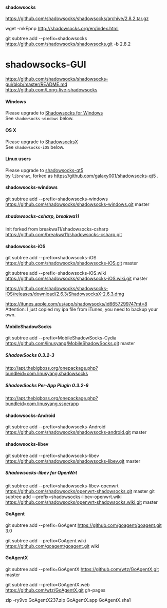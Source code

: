 #### shadowsocks

https://github.com/shadowsocks/shadowsocks/archive/2.8.2.tar.gz

wget -mkEpnp http://shadowsocks.org/en/index.html

git subtree add --prefix=shadowsocks https://github.com/shadowsocks/shadowsocks.git -b 2.8.2

shadowsocks-GUI
===============

https://github.com/shadowsocks/shadowsocks-gui/blob/master/README.md   
https://github.com/Long-live-shadowsocks

#### Windows

Please upgrade to [Shadowsocks for Windows](https://github.com/clowwindy/shadowsocks-csharp)   
See `shadowsocks-windows` below.

#### OS X

Please upgrade to [ShadowsocksX](https://github.com/shadowsocks/shadowsocks-iOS/wiki/Shadowsocks-for-OSX-Help)   
See `shadowsocks-iOS` below.

#### Linux users

Please upgrade to [shadowsocks-qt5](https://github.com/librehat/shadowsocks-qt5)   
by `librehat`, forked as https://github.com/galaxy001/shadowsocks-qt5 .

#### shadowsocks-windows

git subtree add --prefix=shadowsocks-windows https://github.com/shadowsocks/shadowsocks-windows.git master

##### shadowsocks-csharp, breakwa11

Init forked from breakwa11/shadowsocks-csharp   
https://github.com/breakwa11/shadowsocks-csharp.git

#### shadowsocks-iOS

git subtree add --prefix=shadowsocks-iOS https://github.com/shadowsocks/shadowsocks-iOS.git master

git subtree add --prefix=shadowsocks-iOS.wiki https://github.com/shadowsocks/shadowsocks-iOS.wiki.git master

https://github.com/shadowsocks/shadowsocks-iOS/releases/download/2.6.3/ShadowsocksX-2.6.3.dmg

https://itunes.apple.com/us/app/shadowsocks/id665729974?mt=8   
Attention: I just copied my ipa file from iTunes, you need to backup your own.

#### MobileShadowSocks

git subtree add --prefix=MobileShadowSocks-Cydia https://github.com/linusyang/MobileShadowSocks.git master

##### ShadowSocks 0.3.2-3
http://apt.thebigboss.org/onepackage.php?bundleid=com.linusyang.shadowsocks

##### ShadowSocks Per-App Plugin 0.3.2-6
http://apt.thebigboss.org/onepackage.php?bundleid=com.linusyang.ssperapp

#### shadowsocks-Android

git subtree add --prefix=shadowsocks-Android https://github.com/shadowsocks/shadowsocks-android.git master

#### shadowsocks-libev
git subtree add --prefix=shadowsocks-libev https://github.com/shadowsocks/shadowsocks-libev.git master

##### Shadowsocks-libev for OpenWrt
git subtree add --prefix=shadowsocks-libev-openwrt https://github.com/shadowsocks/openwrt-shadowsocks.git master
git subtree add --prefix=shadowsocks-libev-openwrt.wiki https://github.com/shadowsocks/openwrt-shadowsocks.wiki.git master

#### GoAgent

git subtree add --prefix=GoAgent https://github.com/goagent/goagent.git 3.0

git subtree add --prefix=GoAgent.wiki https://github.com/goagent/goagent.git wiki


#### GoAgentX

git subtree add --prefix=GoAgentX https://github.com/wtz/GoAgentX.git master

git subtree add --prefix=GoAgentX.web https://github.com/wtz/GoAgentX.git gh-pages

zip -ry9vo GoAgentX237.zip GoAgentX.app GoAgentX.sha1

